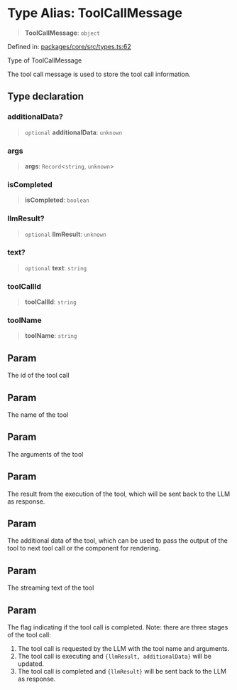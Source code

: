 # Type Alias: ToolCallMessage

> **ToolCallMessage**: `object`

Defined in: [packages/core/src/types.ts:62](https://github.com/GeoDaCenter/openassistant/blob/a9f2271d1019f6c25c10dd4b3bdb64fcf16999b2/packages/core/src/types.ts#L62)

Type of ToolCallMessage

The tool call message is used to store the tool call information.

## Type declaration

### additionalData?

> `optional` **additionalData**: `unknown`

### args

> **args**: `Record`\<`string`, `unknown`\>

### isCompleted

> **isCompleted**: `boolean`

### llmResult?

> `optional` **llmResult**: `unknown`

### text?

> `optional` **text**: `string`

### toolCallId

> **toolCallId**: `string`

### toolName

> **toolName**: `string`

## Param

The id of the tool call

## Param

The name of the tool

## Param

The arguments of the tool

## Param

The result from the execution of the tool, which will be sent back to the LLM as response.

## Param

The additional data of the tool, which can be used to pass the output of the tool to next tool call or the component for rendering.

## Param

The streaming text of the tool

## Param

The flag indicating if the tool call is completed. Note: there are three stages of the tool call:
1. The tool call is requested by the LLM with the tool name and arguments.
2. The tool call is executing and `{llmResult, additionalData}` will be updated.
3. The tool call is completed and `{llmResult}` will be sent back to the LLM as response.
